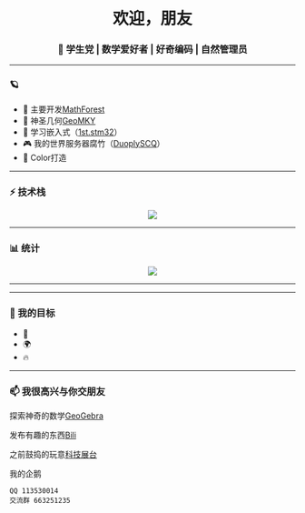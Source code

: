 <h1 align="center">欢迎，朋友</h1>
<h3 align="center">🚀 学生党 | 数学爱好者 | 好奇编码 | 自然管理员 </h3>

---

### 🪐 
- 🌴 主要开发[MathForest](https://github.com/Duo-Star/MathForest-planting)
- 🐒 神圣几何[GeoMKY](https://github.com/Duo-Star/geomky)
- 👾 学习嵌入式（[1st.stm32](https://github.com/Duo-Star/myFirstStm32)）
- 🎮 我的世界服务器腐竹（[DuoplySCQ](https://github.com/Duo-Star/DuoplySCQ)）
- 🥰 Color打造

---

### ⚡ 技术栈
<p align="center">
  <img src="https://skillicons.dev/icons?i=lua,java,c,cpp,dart,flutter,androidstudio,docker,linux,windows,git,github" />
</p>

---

### 📊 统计
<!--
<p align="center">
  <img src="https://github-readme-stats.vercel.app/api?username=Duo-Star&show_icons=true&theme=radical" height="160"/>
  <img src="https://github-readme-streak-stats.herokuapp.com/?user=Duo-Star&theme=radical" height="160"/>
</p>
-->


<p align="center">
  <img src="https://github-readme-activity-graph.vercel.app/graph?username=Duo-Star&theme=rogue" />
</p>

---

---

### 🌌 我的目标
- 🎯 
- 🌍 
- 🔥 

---

### 📫 我很高兴与你交朋友

探索神奇的数学[GeoGebra](https://www.geogebra.org/u/%E4%B8%80%E9%A1%BF%E4%B8%8D%E5%90%83%E9%A5%BF%E5%BE%97%E6%85%8C)

发布有趣的东西[Bili](https://space.bilibili.com/1850079922)

之前鼓捣的玩意[科技展台](https://h5.clewm.net/?url=http%3A%2F%2Fqr61.cn%2FoA1YZf%2Fq8PaIAH&lid=jqd94fx75get4doo1&rlid=jqd94fx75get4doo1)

我的企鹅
```text
QQ 113530014
交流群 663251235
```

<!--
**Duo-Star/Duo-Star** is a ✨ _special_ ✨ repository because its `README.md` (this file) appears on your GitHub profile.

Here are some ideas to get you started:

- 🔭 I’m currently working on ...
- 🌱 I’m currently learning ...
- 👯 I’m looking to collaborate on ...
- 🤔 I’m looking for help with ...
- 💬 Ask me about ...
- 📫 How to reach me: ...
- 😄 Pronouns: ...
- ⚡ Fun fact: ...
-->
